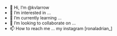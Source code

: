 - 👋 Hi, I’m @kvlarrow
- 👀 I’m interested in ...
- 🌱 I’m currently learning ...
- 💞️ I’m looking to collaborate on ...
- 📫 How to reach me ...
  my instagram [ronaladrian_]
<!---
kvlarrow/kvlarrow is a ✨ special ✨ repository because its `README.md` (this file) appears on your GitHub profile.
You can click the Preview link to take a look at your changes.
--->
